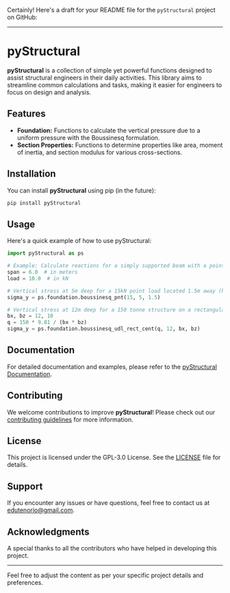 Certainly! Here's a draft for your README file for the `pyStructural` project on GitHub:

---

# pyStructural

**pyStructural** is a collection of simple yet powerful functions designed to assist structural engineers in their daily activities. This library aims to streamline common calculations and tasks, making it easier for engineers to focus on design and analysis.

## Features

- **Foundation:** Functions to calculate the vertical pressure due to a uniform pressure with the Boussinesq formulation.
- **Section Properties:** Functions to determine properties like area, moment of inertia, and section modulus for various cross-sections.

## Installation

You can install **pyStructural** using pip (in the future):

```bash
pip install pyStructural
```

## Usage

Here's a quick example of how to use pyStructural:

```python
import pyStructural as ps

# Example: Calculate reactions for a simply supported beam with a point load
span = 6.0  # in meters
load = 10.0  # in kN

# Vertical stress at 5m deep for a 15kN point load located 1.5m away (horizontal distance) 
sigma_y = ps.foundation.boussinesq_pnt(15, 5, 1.5)

# Vertical stress at 12m deep for a 150 tonne structure on a rectangular foundation 12m x 10m
bx, bz = 12, 10
q = 150 * 9.81 / (bx * bz)
sigma_y = ps.foundation.boussinesq_udl_rect_cent(q, 12, bx, bz)
```

## Documentation

For detailed documentation and examples, please refer to the [pyStructural Documentation](future).

## Contributing

We welcome contributions to improve **pyStructural**! Please check out our [contributing guidelines](future) for more information.

## License

This project is licensed under the GPL-3.0 License. See the [LICENSE](LICENSE) file for details.

## Support

If you encounter any issues or have questions, feel free to contact us at edutenorio@gmail.com.

## Acknowledgments

A special thanks to all the contributors who have helped in developing this project.

---

Feel free to adjust the content as per your specific project details and preferences.